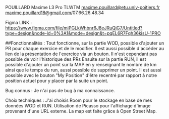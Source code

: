 POUILLARD Maxime L3 Pro TLWTM
maxime.pouillard@etu.univ-poitiers.fr
maxime.pouillard18@gmail.com/07.66.26.48.34

Figma LINK : https://www.figma.com/file/miPGLkWhbnr6J8eJRuQjG7/Untitled?type=design&node-id=0%3A1&mode=design&t=pqEL6R7Fqh36kisU-1PRO

##Fonctionnalités :
Tout fonctionne, sur la partie WOD, possible d'ajouter un PR pour chaque exercice et de le modifier. Il est aussi possible d'accèder au lien de la présentation de l'exercice via un bouton. Il n'est cependant pas possible de voir l'historique des PRs
Ensuite sur la partie RUN, il est possible d'ajouter un point sur la MAP en y renseignant le nombre de km ainsi que le temps du run, aussi possible de supprimer un point. Il est aussi possible avec le bouton "My Position" d'être recentré par rapport à notre position actuel pour y placer par la suite un point.

Bug connus : 
Je n'ai pas de bug à ma connaissance.

Choix techniques : 
J'ai choisis Room pour le stockage en base de mes données WOD et RUN. Utilisation de Picasso pour l'affichage d'image provenant d'une URL externe. La map est faite grâce à Open Street Map.
